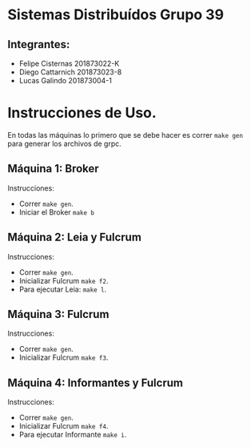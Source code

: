 # Sistemas Distribuídos Grupo 39

## Integrantes:
- Felipe Cisternas 201873022-K
- Diego Cattarnich 201873023-8
- Lucas Galindo 201873004-1


# Instrucciones de Uso.

En todas las máquinas lo primero que se debe hacer es correr `make gen` para generar los archivos de grpc.



## Máquina 1: Broker

Instrucciones:

- Correr `make gen`.
- Iniciar el Broker `make b`


## Máquina 2: Leia y Fulcrum
Instrucciones:
- Correr `make gen`.
- Inicializar Fulcrum `make f2`.
- Para ejecutar Leia: `make l`.


## Máquina 3: Fulcrum
Instrucciones:
- Correr `make gen`.
- Inicializar Fulcrum `make f3`.

  
## Máquina 4: Informantes y Fulcrum
Instrucciones:
- Correr `make gen`.
- Inicializar Fulcrum `make f4`.
- Para ejecutar Informante `make i`.



